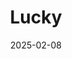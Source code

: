 ---
title: Lucky
address: 47 rue au Maire, 75003 Paris
date: 2025-02-08
ratings:
- 4
foodtags:
- chinois
countrycodes:
- CHN
cover: P1007416
---